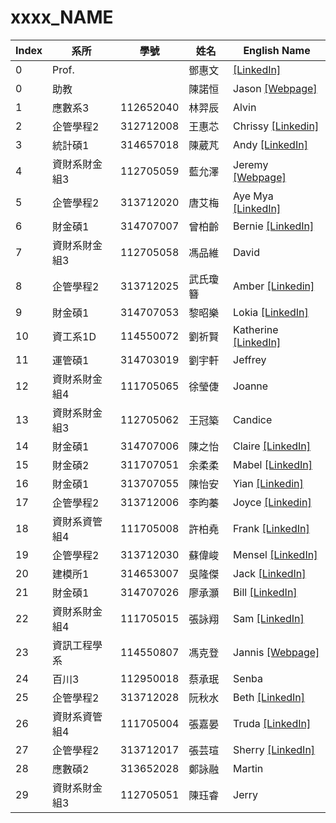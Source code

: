 # xxxx_NAME

| Index | 系所         | 學號       | 姓名   | English Name |
|-------|--------------|------------|--------|--------------|
| 0     | Prof.        |            | 鄧惠文 | [[LinkedIn]](https://www.linkedin.com/in/huei-wen-teng-06a76b7b/) |
| 0     | 助教         |            | 陳諾恒 | Jason [[Webpage]](https://github.com/ChanNokHang) |
| 1     | 應數系3      | 112652040  | 林羿辰 | Alvin |
| 2     | 企管學程2    | 312712008  | 王惠芯 | Chrissy [[Linkedin]](https://www.linkedin.com/in/chrissywangxiv/) |
| 3     | 統計碩1      | 314657018  | 陳葳芃 | Andy [[LinkedIn]](https://www.linkedin.com/in/wp-chen-0204401b2/) |
| 4     | 資財系財金組3 | 112705059  | 藍允澤 | Jeremy [[Webpage]](https://bluelan0106.github.io) |
| 5     | 企管學程2    | 313712020  | 唐艾梅 | Aye Mya [[LinkedIn]](https://www.linkedin.com/in/aye-mya-thandar-8211541aa/) |
| 6     | 財金碩1      | 314707007  | 曾柏齡 | Bernie [[LinkedIn]](https://www.linkedin.com/in/bernie-tseng-0b5561377/) |
| 7     | 資財系財金組3 | 112705058  | 馮品維 | David |
| 8     | 企管學程2    | 313712025  | 武氏瓊簪 | Amber [[Linkedin]](https://www.linkedin.com/in/vo-tram/) |
| 9     | 財金碩1      | 314707053  | 黎昭樂 | Lokia [[LinkedIn]](www.linkedin.com/in/laichiulok) |
| 10    | 資工系1D     | 114550072  | 劉祈賢 | Katherine [[LinkedIn]](https://www.linkedin.com/in/katherine-liu-a0474228b) |
| 11    | 運管碩1      | 314703019  | 劉宇軒 | Jeffrey |
| 12    | 資財系財金組4 | 111705065  | 徐瑩倢 | Joanne |
| 13    | 資財系財金組3 | 112705062  | 王冠築 | Candice |
| 14    | 財金碩1      | 314707006  | 陳之怡 | Claire [[LinkedIn]](https://www.linkedin.com/in/jhihyi-chen-0ab38a383/) |
| 15    | 財金碩2      | 311707051  | 余柔柔 | Mabel [[LinkedIn]](https://www.linkedin.com/in/mabelrryu/) |
| 16    | 財金碩1      | 313707055  | 陳怡安 | Yian [[Linkedin]](https://www.linkedin.com/in/yianchen3028/) |
| 17    | 企管學程2    | 313712006  | 李昀蓁 | Joyce [[Linkedin]](https://www.linkedin.com/in/yun-chen-li-913044194/) |
| 18    | 資財系資管組4 | 111705008  | 許柏堯 | Frank [[LinkedIn]](https://www.linkedin.com/in/pyhsu-%E8%A8%B1-405a73327/) |
| 19    | 企管學程2    | 313712030  | 蘇偉峻 | Mensel [[LinkedIn]](http://linkedin.com/in/mensel-santoso/) |
| 20    | 建模所1      | 314653007  | 吳隆傑 | Jack [[LinkedIn]](https://www.linkedin.com/in/%E9%9A%86%E5%82%91-%E5%90%B3-b6206a373/) |
| 21    | 財金碩1      | 314707026  | 廖承灝 | Bill [[LinkedIn]](https://www.linkedin.com/in/bill-liao-a53974384) |
| 22    | 資財系財金組4 | 111705015  | 張詠翔 | Sam [[LinkedIn]](https://linkedin.com/in/young-siang-chang-aa7b81350/) |
| 23    | 資訊工程學系  | 114550807  | 馮克登 | Jannis [[Webpage]](https://github.com/ThePhykon) |
| 24    | 百川3        | 112950018  | 蔡承珉 | Senba |
| 25    | 企管學程2    | 313712028  | 阮秋水 | Beth [[LinkedIn]](http://linkedin.com/in/thuy-nguyen-bethany-218342289) |
| 26    | 資財系資管組4 | 111705004  | 張嘉晏 | Truda [[LinkedIn]](https://www.linkedin.com/in/chia-yen-chang) |
| 27    | 企管學程2    | 313712017  | 張芸瑄 | Sherry [[LinkedIn]](https://www.linkedin.com/in/sherry-chang8865/) |
| 28    | 應數碩2      | 313652028  | 鄭詠融 | Martin |
| 29    | 資財系財金組3 | 112705051  | 陳珏睿 | Jerry |







































